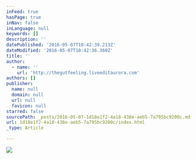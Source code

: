 ```yaml
---
inFeed: true
hasPage: true
inNav: false
inLanguage: null
keywords: []
description: ''
datePublished: '2016-05-07T10:42:39.213Z'
dateModified: '2016-05-07T10:42:36.360Z'
title: ''
author:
  - name: ''
    url: 'http://thegutfeeling.liveeditaurora.com'
authors: []
publisher:
  name: null
  domain: null
  url: null
  favicon: null
starred: false
sourcePath: _posts/2016-05-07-1d18e1f2-4a18-438e-aeb5-7a795bc9200c.md
url: 1d18e1f2-4a18-438e-aeb5-7a795bc9200c/index.html
_type: Article

---
```

![](https://the-grid-user-content.s3-us-west-2.amazonaws.com/5938f768-5e99-492a-88c4-1b42dc179924.jpg)